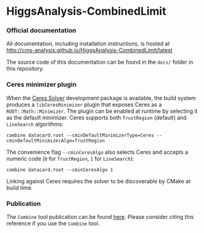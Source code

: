 HiggsAnalysis-CombinedLimit
===========================

### Official documentation

All documentation, including installation instructions, is hosted at
http://cms-analysis.github.io/HiggsAnalysis-CombinedLimit/latest

The source code of this documentation can be found in the `docs/` folder in this repository.

### Ceres minimizer plugin

When the [Ceres Solver](http://ceres-solver.org) development package is available, the build system produces a `libCeresMinimizer` plugin that exposes Ceres as a `ROOT::Math::Minimizer`. The plugin can be enabled at runtime by selecting it as the default minimizer. Ceres supports both `TrustRegion` (default) and `LineSearch` algorithms:

```
combine datacard.root --cminDefaultMinimizerType=Ceres --cminDefaultMinimizerAlgo=TrustRegion
```

The convenience flag `--cminCeresAlgo` also selects Ceres and accepts a numeric code (`0` for `TrustRegion`, `1` for `LineSearch`):

```
combine datacard.root --cminCeresAlgo 1
```

Linking against Ceres requires the solver to be discoverable by CMake at build time.

### Publication 

The `Combine` tool publication can be found [here](https://arxiv.org/abs/2404.06614). Please consider citing this reference if you use the `Combine` tool. 
